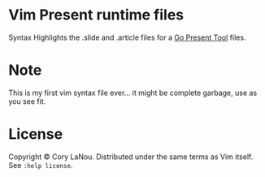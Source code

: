 # Vim Present runtime files

Syntax Highlights the .slide and .article files for a [Go Present Tool](https://godoc.org/code.google.com/p/go.tools/present) files.
# Note

This is my first vim syntax file ever... it might be complete garbage, use as you see fit.

# License

Copyright © Cory LaNou.  Distributed under the same terms as Vim itself.
See `:help license`.
